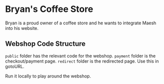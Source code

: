 # Bryan's Coffee Store

Bryan is a proud owner of a coffee store and he wants to integrate Maesh into his website.

## Webshop Code Structure

```public``` folder has the relevant code for the webshop.
```payment``` folder is the checkout/payment page.
```redirect``` folder is the redirected page. Use this in gotoURL.

Run it locally to play around the webshop.